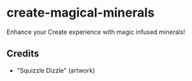 # create-magical-minerals
Enhance your Create experience with magic infused minerals!

## Credits
- "Squizzle Dizzle" (artwork)
